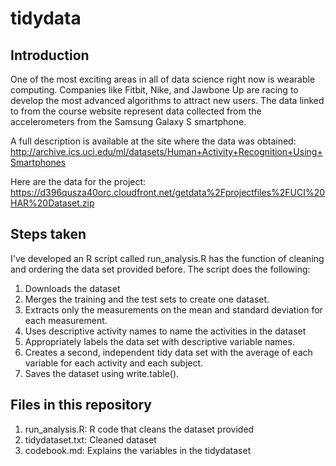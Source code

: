 # tidydata
## Introduction
One of the most exciting areas in all of data science right now is wearable computing. Companies like Fitbit, Nike, and Jawbone Up are racing to develop the most advanced algorithms to attract new users. The data linked to from the course website represent data collected from the accelerometers from the Samsung Galaxy S smartphone. 

A full description is available at the site where the data was obtained:
http://archive.ics.uci.edu/ml/datasets/Human+Activity+Recognition+Using+Smartphones 

Here are the data for the project:
https://d396qusza40orc.cloudfront.net/getdata%2Fprojectfiles%2FUCI%20HAR%20Dataset.zip
  
## Steps taken
I've developed an R script called run_analysis.R has the function of cleaning and ordering the data set provided before. The script does the following: 

1. Downloads the dataset
2. Merges the training and the test sets to create one dataset.
3. Extracts only the measurements on the mean and standard deviation for each measurement. 
4. Uses descriptive activity names to name the activities in the dataset
5. Appropriately labels the data set with descriptive variable names. 
6. Creates a second, independent tidy data set with the average of each variable for each activity and each subject.
7. Saves the dataset using write.table().

## Files in this repository
1. run_analysis.R: R code that cleans the dataset provided
2. tidydataset.txt: Cleaned dataset
3. codebook.md: Explains the variables in the tidydataset
